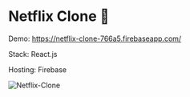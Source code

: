 # Netflix Clone :rocket:

Demo: https://netflix-clone-766a5.firebaseapp.com/

Stack: React.js

Hosting: Firebase

![Netflix-Clone](https://firebasestorage.googleapis.com/v0/b/netflix-clone-766a5.appspot.com/o/netflix-clone.png?alt=media&token=972dae84-89cd-4477-a675-336ba171d84e)
